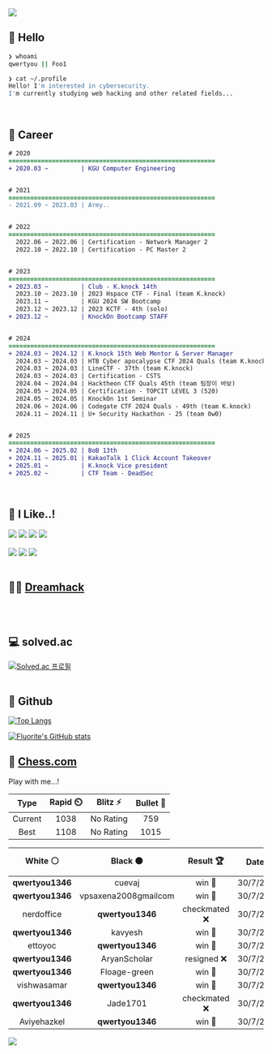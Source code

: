 <div align=left>
  <img src="https://capsule-render.vercel.app/api?type=waving&height=300&color=00f0e0&text=•⩊•" />
<br>

## 👋 Hello
```zsh
❯ whoami
qwertyou || Foo1

❯ cat ~/.profile
Hello! I'm interested in cybersecurity.
I'm currently studying web hacking and other related fields...
```
<br>
  
## 🌱 Career
```diff
# 2020
=========================================================
+ 2020.03 ~         | KGU Computer Engineering


# 2021
=========================================================
- 2021.09 ~ 2023.03 | Army..


# 2022
=========================================================
  2022.06 ~ 2022.06 | Certification - Network Manager 2
  2022.10 ~ 2022.10 | Certification - PC Master 2


# 2023
=========================================================
+ 2023.03 ~         | Club - K.knock 14th
  2023.10 ~ 2023.10 | 2023 Hspace CTF - Final (team K.knock)
  2023.11 ~         | KGU 2024 SW Bootcamp
  2023.12 ~ 2023.12 | 2023 KCTF - 4th (solo)
+ 2023.12 ~         | KnockOn Bootcamp STAFF


# 2024
=========================================================
+ 2024.03 ~ 2024.12 | K.knock 15th Web Mentor & Server Manager
  2024.03 ~ 2024.03 | HTB Cyber apocalypse CTF 2024 Quals (team K.knock)
  2024.03 ~ 2024.03 | LineCTF - 37th (team K.knock)
  2024.03 ~ 2024.03 | Certification - CSTS
  2024.04 ~ 2024.04 | Hacktheon CTF Quals 45th (team 팀장이 바보)
  2024.05 ~ 2024.05 | Certification - TOPCIT LEVEL 3 (520)
  2024.05 ~ 2024.05 | KnockOn 1st Seminar
  2024.06 ~ 2024.06 | Codegate CTF 2024 Quals - 49th (team K.knock)
  2024.11 ~ 2024.11 | U+ Security Hackathon - 25 (team 0w0)


# 2025
=========================================================
+ 2024.06 ~ 2025.02 | BoB 13th
+ 2024.11 ~ 2025.01 | KakaoTalk 1 Click Account Takeover
+ 2025.01 ~         | K.knock Vice president
+ 2025.02 ~         | CTF Team - DeadSec
```
<br>

## 🔨 I Like..!
<img src="https://img.shields.io/badge/Java-ED8B00?style=for-the-badge&logo=openjdk&logoColor=white">
<img src="https://img.shields.io/badge/python-3776AB?style=for-the-badge&logo=python&logoColor=white">
<img src="https://img.shields.io/badge/PHP-777BB4?style=for-the-badge&logo=php&logoColor=white">
<img src="https://img.shields.io/badge/Node.js-43853D?style=for-the-badge&logo=node.js&logoColor=white">
<br><br>
<img src="https://img.shields.io/badge/linux-FCC624?style=for-the-badge&logo=linux&logoColor=black"> 
<img src="https://img.shields.io/badge/docker-%230db7ed.svg?style=for-the-badge&logo=docker&logoColor=white">
<img src="https://img.shields.io/badge/GIT-E44C30?style=for-the-badge&logo=git&logoColor=white">
<br><br>

## 👨‍💻 [Dreamhack](https://dreamhack.io/users/40186)
<br><br>


## 💻 solved.ac
[![Solved.ac
프로필](http://mazassumnida.wtf/api/v2/generate_badge?boj=qwertyou)](https://solved.ac/qwertyou)
<br><br>

## 🚀 Github
[![Top Langs](https://github-readme-stats.vercel.app/api/top-langs/?username=qw3rtyou&layout=compact)](https://github.com/qw3rtyou/github-readme-stats)

[![Fluorite's GitHub stats](https://github-readme-stats.vercel.app/api?username=qw3rtyou)](https://github.com/anuraghazra/github-readme-stats)

## 🏁 [Chess.com](https://www.chess.com/)
Play with me...!
<!--START_SECTION:chessStats-->
<!-- Automatically generated with https://github.com/Balastrong/chess-stats-action -->

| Type | Rapid ⏲️ | Blitz ⚡ | Bullet 🔫 |
|:---:|:---:|:---:|:---:|
| Current | 1038 | No Rating | 759 |
| Best | 1108 | No Rating | 1015 |

| White ⚪ | Black ⚫ | Result 🏆 | Date 📅 | Position 🗺️ | Type 🕕 |
|:---:|:---:|:---:|:---:|:---:|:---:|
| **qwertyou1346** | cuevaj | win 🥇 | 30/7/2025 | <a href="http://www.ee.unb.ca/cgi-bin/tervo/fen.pl?select=8/6Qk/6p1/1P5p/8/2B3P1/5PKP/8 b - - 0 41">Link</a> | Rapid |
| **qwertyou1346** | vpsaxena2008gmailcom | win 🥇 | 30/7/2025 | <a href="http://www.ee.unb.ca/cgi-bin/tervo/fen.pl?select=r4rk1/p4p2/2p3RQ/8/2B5/2q5/P4PPP/5RK1 b - - 0 23">Link</a> | Rapid |
| nerdoffice | **qwertyou1346** | checkmated ❌ | 30/7/2025 | <a href="http://www.ee.unb.ca/cgi-bin/tervo/fen.pl?select=5k2/pb1p1Q2/6p1/1p1n2N1/4p3/PP2q3/1P4PP/2R4K b - - 2 32">Link</a> | Rapid |
| **qwertyou1346** | kavyesh | win 🥇 | 30/7/2025 | <a href="http://www.ee.unb.ca/cgi-bin/tervo/fen.pl?select=8/pp3ppk/7p/8/4Q3/1P4P1/P1r2P1P/RN4K1 b - - 2 23">Link</a> | Rapid |
| ettoyoc | **qwertyou1346** | win 🥇 | 30/7/2025 | <a href="http://www.ee.unb.ca/cgi-bin/tervo/fen.pl?select=2r5/5pkp/1p2p1p1/4N3/n4P2/7P/6PK/3q4 w - - 0 44">Link</a> | Rapid |
| **qwertyou1346** | AryanScholar | resigned ❌ | 30/7/2025 | <a href="http://www.ee.unb.ca/cgi-bin/tervo/fen.pl?select=6nr/Bkp2ppp/1p6/1r3P2/5P2/2P5/P1K3PP/R7 w - - 0 19">Link</a> | Rapid |
| **qwertyou1346** | Floage-green | win 🥇 | 30/7/2025 | <a href="http://www.ee.unb.ca/cgi-bin/tervo/fen.pl?select=1r4k1/p2q3p/3pRppQ/1p6/2P4R/1P4P1/P2P1PKP/8 b - - 0 25">Link</a> | Rapid |
| vishwasamar | **qwertyou1346** | win 🥇 | 30/7/2025 | <a href="http://www.ee.unb.ca/cgi-bin/tervo/fen.pl?select=r4rk1/p1p2p1p/1p1p2p1/3P4/4p2q/1PN4P/PQP3P1/2K2b2 w - - 0 23">Link</a> | Rapid |
| **qwertyou1346** | Jade1701 | checkmated ❌ | 30/7/2025 | <a href="http://www.ee.unb.ca/cgi-bin/tervo/fen.pl?select=5rk1/p1p2p1p/2qp3Q/5pP1/7R/8/5P1P/4r1K1 w - - 0 29">Link</a> | Rapid |
| Aviyehazkel | **qwertyou1346** | win 🥇 | 30/7/2025 | <a href="http://www.ee.unb.ca/cgi-bin/tervo/fen.pl?select=1k1r3r/2p3Qp/1p1p2p1/3b4/3N4/2P5/qP6/K1R5 w - - 0 27">Link</a> | Daily |

<!--END_SECTION:chessStats-->


<img src="https://capsule-render.vercel.app/api?type=waving&color=00f0e0&height=150&section=footer" />
</div>


